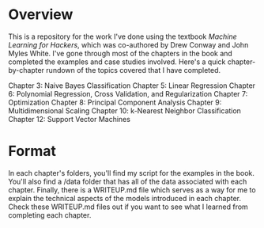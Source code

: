 # Overview
This is a repository for the work I've done using the textbook _Machine Learning for Hackers_, which was co-authored by 
Drew Conway and John Myles White. I've gone through most of the chapters in the book and completed the examples 
and case studies involved. Here's a quick chapter-by-chapter rundown of the topics covered that I have completed. 

Chapter 3: Naive Bayes Classification
Chapter 5: Linear Regression
Chapter 6: Polynomial Regression, Cross Validation, and Regularization
Chapter 7: Optimization
Chapter 8: Principal Component Analysis
Chapter 9: Multidimensional Scaling
Chapter 10: k-Nearest Neighbor Classification
Chapter 12: Support Vector Machines

# Format
In each chapter's folders, you'll find my script for the examples in the book. You'll also find a /data folder that 
has all of the data associated with each chapter. Finally, there is a WRITEUP.md file which serves as a way for me 
to explain the technical aspects of the models introduced in each chapter. Check these WRITEUP.md files out if you 
want to see what I learned from completing each chapter. 
